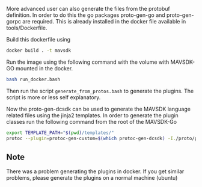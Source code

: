 More advanced user can also generate the files from the protobuf definition. In order to do this the go packages proto-gen-go and proto-gen-gorpc are required.
This is already installed in the docker file available in tools/Dockerfile.

Build this dockerfile using
```bash
docker build . -t mavsdk
```

Run the image using the following command with the volume with MAVSDK-GO mounted in the docker.

```bash
bash run_docker.bash
```

Then run the script ```generate_from_protos.bash``` to generate the plugins. The script is more or less self explanatory.


Now the proto-gen-dcsdk can be used to generate the MAVSDK language related files using the jinja2 templates.
In order to generate the plugin classes run the following command from the root of the MAVSDK-Go

```bash
export TEMPLATE_PATH="$(pwd)/templates/"
protoc --plugin=protoc-gen-custom=$(which protoc-gen-dcsdk) -I./proto/protos/action --custom_out=. --custom_opt=file-ext=go ./proto/protos/action/action.proto

```

## Note
There was a problem generating the plugins in docker. If you get similar problems, please generate the plugins on a normal machine (ubuntu)